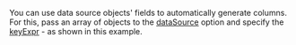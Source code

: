 You can use data source objects' fields to automatically generate columns. For this, pass an array of objects to the [dataSource](/Documentation/ApiReference/UI_Widgets/dxDataGrid/Configuration/#dataSource) option and specify the [keyExpr](/Documentation/ApiReference/UI_Widgets/dxDataGrid/Configuration/#keyExpr)  - as shown in this example.
